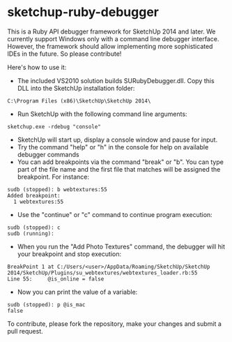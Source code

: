 sketchup-ruby-debugger
======================

This is a Ruby API debugger framework for SketchUp 2014 and later. We currently support Windows only with a command line debugger interface. However, the framework should allow implementing more sophisticated IDEs in the future. So please contribute!

Here's how to use it:
- The included VS2010 solution builds SURubyDebugger.dll. Copy this DLL into the SketchUp installation folder:
```
C:\Program Files (x86)\SketchUp\SketchUp 2014\
```
- Run SketchUp with the following command line arguments:
```
sketchup.exe -rdebug "console"
```
- SketchUp will start up, display a console window and pause for input.
- Try the command "help" or "h" in the console for help on available debugger commands
- You can add breakpoints via the command "break" or "b". You can type part of the file name and the first file that matches will be assigned the breakpoint. For instance:
```
sudb (stopped): b webtextures:55
Added breakpoint:
  1 webtextures:55
```
- Use the "continue" or "c" command to continue program execution:
```
sudb (stopped): c
sudb (running):
```
- When you run the "Add Photo Textures" command, the debugger will hit your breakpoint and stop execution:
```
BreakPoint 1 at C:/Users/<user>/AppData/Roaming/SketchUp/SketchUp 2014/SketchUp/Plugins/su_webtextures/webtextures_loader.rb:55
Line 55:     @is_online = false
```
- Now you can print the value of a variable:
```
sudb (stopped): p @is_mac
false
```
To contribute, please fork the repository, make your changes and submit a pull request.
